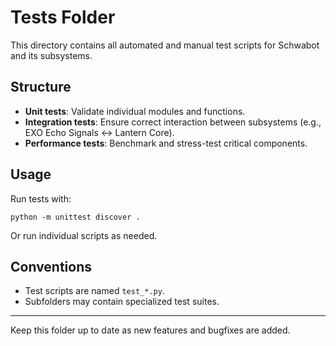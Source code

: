 # Tests Folder

This directory contains all automated and manual test scripts for Schwabot and its subsystems.

## Structure
- **Unit tests**: Validate individual modules and functions.
- **Integration tests**: Ensure correct interaction between subsystems (e.g., EXO Echo Signals ↔ Lantern Core).
- **Performance tests**: Benchmark and stress-test critical components.

## Usage
Run tests with:
```
python -m unittest discover .
```
Or run individual scripts as needed.

## Conventions
- Test scripts are named `test_*.py`.
- Subfolders may contain specialized test suites.

---
Keep this folder up to date as new features and bugfixes are added. 